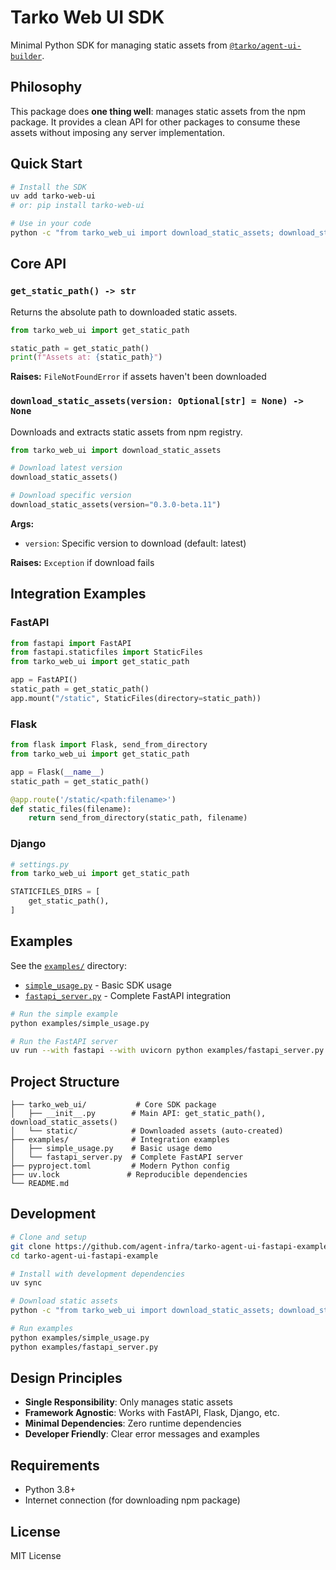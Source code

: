 # Tarko Web UI SDK

Minimal Python SDK for managing static assets from [`@tarko/agent-ui-builder`](https://www.npmjs.com/package/@tarko/agent-ui-builder).

## Philosophy

This package does **one thing well**: manages static assets from the npm package. It provides a clean API for other packages to consume these assets without imposing any server implementation.

## Quick Start

```bash
# Install the SDK
uv add tarko-web-ui
# or: pip install tarko-web-ui

# Use in your code
python -c "from tarko_web_ui import download_static_assets; download_static_assets()"
```

## Core API

### `get_static_path() -> str`

Returns the absolute path to downloaded static assets.

```python
from tarko_web_ui import get_static_path

static_path = get_static_path()
print(f"Assets at: {static_path}")
```

**Raises:** `FileNotFoundError` if assets haven't been downloaded

### `download_static_assets(version: Optional[str] = None) -> None`

Downloads and extracts static assets from npm registry.

```python
from tarko_web_ui import download_static_assets

# Download latest version
download_static_assets()

# Download specific version
download_static_assets(version="0.3.0-beta.11")
```

**Args:**
- `version`: Specific version to download (default: latest)

**Raises:** `Exception` if download fails

## Integration Examples

### FastAPI

```python
from fastapi import FastAPI
from fastapi.staticfiles import StaticFiles
from tarko_web_ui import get_static_path

app = FastAPI()
static_path = get_static_path()
app.mount("/static", StaticFiles(directory=static_path))
```

### Flask

```python
from flask import Flask, send_from_directory
from tarko_web_ui import get_static_path

app = Flask(__name__)
static_path = get_static_path()

@app.route('/static/<path:filename>')
def static_files(filename):
    return send_from_directory(static_path, filename)
```

### Django

```python
# settings.py
from tarko_web_ui import get_static_path

STATICFILES_DIRS = [
    get_static_path(),
]
```

## Examples

See the [`examples/`](examples/) directory:

- [`simple_usage.py`](examples/simple_usage.py) - Basic SDK usage
- [`fastapi_server.py`](examples/fastapi_server.py) - Complete FastAPI integration

```bash
# Run the simple example
python examples/simple_usage.py

# Run the FastAPI server
uv run --with fastapi --with uvicorn python examples/fastapi_server.py
```

## Project Structure

```
├── tarko_web_ui/           # Core SDK package
│   ├── __init__.py        # Main API: get_static_path(), download_static_assets()
│   └── static/            # Downloaded assets (auto-created)
├── examples/              # Integration examples
│   ├── simple_usage.py    # Basic usage demo
│   └── fastapi_server.py  # Complete FastAPI server
├── pyproject.toml         # Modern Python config
├── uv.lock               # Reproducible dependencies
└── README.md
```

## Development

```bash
# Clone and setup
git clone https://github.com/agent-infra/tarko-agent-ui-fastapi-example.git
cd tarko-agent-ui-fastapi-example

# Install with development dependencies
uv sync

# Download static assets
python -c "from tarko_web_ui import download_static_assets; download_static_assets()"

# Run examples
python examples/simple_usage.py
python examples/fastapi_server.py
```

## Design Principles

- **Single Responsibility**: Only manages static assets
- **Framework Agnostic**: Works with FastAPI, Flask, Django, etc.
- **Minimal Dependencies**: Zero runtime dependencies
- **Developer Friendly**: Clear error messages and examples

## Requirements

- Python 3.8+
- Internet connection (for downloading npm package)

## License

MIT License
